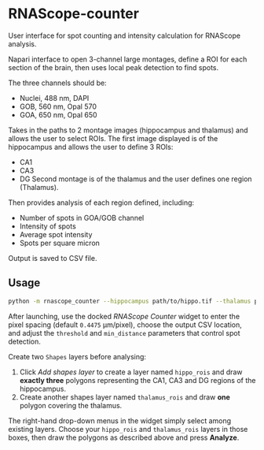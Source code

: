 # RNAScope-counter

User interface for spot counting and intensity calculation for RNAScope analysis.

Napari interface to open 3-channel large montages, define a ROI for each section of the brain, then uses local peak detection to find spots.

The three channels should be:
- Nuclei, 488 nm, DAPI
- GOB, 560 nm, Opal 570
- GOA, 650 nm, Opal 650

Takes in the paths to 2 montage images (hippocampus and thalamus) and allows the user to select ROIs. The first image displayed is of the hippocampus and allows the user to define 3 ROIs:
- CA1
- CA3
- DG
Second montage is of the thalamus and the user defines one region (Thalamus).

Then provides analysis of each region defined, including:
- Number of spots in GOA/GOB channel
- Intensity of spots
- Average spot intensity
- Spots per square micron

Output is saved to CSV file.

## Usage

```bash
python -m rnascope_counter --hippocampus path/to/hippo.tif --thalamus path/to/thalamus.tif
```

After launching, use the docked *RNAScope Counter* widget to enter the pixel spacing (default `0.4475` µm/pixel), choose the output CSV location, and adjust the `threshold` and `min_distance` parameters that control spot detection.

Create two `Shapes` layers before analysing:

1. Click *Add shapes layer* to create a layer named `hippo_rois` and draw **exactly three** polygons representing the CA1, CA3 and DG regions of the hippocampus.
2. Create another shapes layer named `thalamus_rois` and draw **one** polygon covering the thalamus.

The right-hand drop-down menus in the widget simply select among existing layers. Choose your `hippo_rois` and `thalamus_rois` layers in those boxes, then draw the polygons as described above and press **Analyze**.
